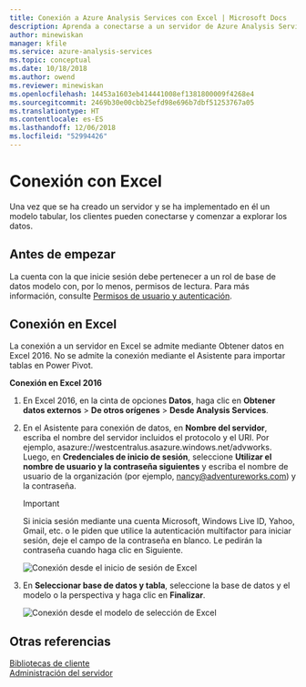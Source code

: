 ```yaml
---
title: Conexión a Azure Analysis Services con Excel | Microsoft Docs
description: Aprenda a conectarse a un servidor de Azure Analysis Services mediante Excel.
author: minewiskan
manager: kfile
ms.service: azure-analysis-services
ms.topic: conceptual
ms.date: 10/18/2018
ms.author: owend
ms.reviewer: minewiskan
ms.openlocfilehash: 14453a1603eb414441008ef1381800009f4268e4
ms.sourcegitcommit: 2469b30e00cbb25efd98e696b7dbf51253767a05
ms.translationtype: HT
ms.contentlocale: es-ES
ms.lasthandoff: 12/06/2018
ms.locfileid: "52994426"
---
```

# <a name="connect-with-excel"></a>Conexión con Excel

Una vez que se ha creado un servidor y se ha implementado en él un modelo tabular, los clientes pueden conectarse y comenzar a explorar los datos. 

## <a name="before-you-begin"></a>Antes de empezar
La cuenta con la que inicie sesión debe pertenecer a un rol de base de datos modelo con, por lo menos, permisos de lectura. Para más información, consulte [Permisos de usuario y autenticación](analysis-services-manage-users.md). 

## <a name="connect-in-excel"></a>Conexión en Excel

La conexión a un servidor en Excel se admite mediante Obtener datos en Excel 2016. No se admite la conexión mediante el Asistente para importar tablas en Power Pivot. 

**Conexión en Excel 2016**

1. En Excel 2016, en la cinta de opciones **Datos**, haga clic en **Obtener datos externos** > **De otros orígenes** > **Desde Analysis Services**.

2. En el Asistente para conexión de datos, en **Nombre del servidor**, escriba el nombre del servidor incluidos el protocolo y el URI. Por ejemplo, asazure://westcentralus.asazure.windows.net/advworks. Luego, en **Credenciales de inicio de sesión**, seleccione **Utilizar el nombre de usuario y la contraseña siguientes** y escriba el nombre de usuario de la organización (por ejemplo, nancy@adventureworks.com) y la contraseña.

    > [!IMPORTANT]
    > Si inicia sesión mediante una cuenta Microsoft, Windows Live ID, Yahoo, Gmail, etc. o le piden que utilice la autenticación multifactor para iniciar sesión, deje el campo de la contraseña en blanco. Le pedirán la contraseña cuando haga clic en Siguiente. 

    ![Conexión desde el inicio de sesión de Excel](./media/analysis-services-connect-excel/aas-connect-excel-logon.png)

3. En **Seleccionar base de datos y tabla**, seleccione la base de datos y el modelo o la perspectiva y haga clic en **Finalizar**.
   
    ![Conexión desde el modelo de selección de Excel](./media/analysis-services-connect-excel/aas-connect-excel-select.png)


## <a name="see-also"></a>Otras referencias
[Bibliotecas de cliente](analysis-services-data-providers.md)   
[Administración del servidor](analysis-services-manage.md)     


